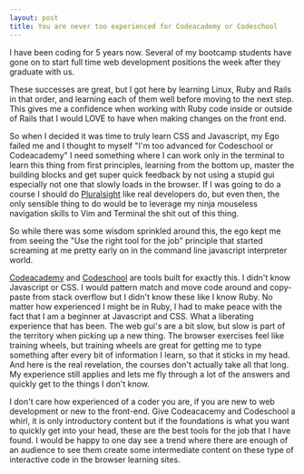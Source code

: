 ```yaml
---
layout: post
title: You are never too experienced for Codeacademy or Codeschool
---
```


I have been coding for 5 years now. Several of my bootcamp students have gone on to start full time web development positions the week after they graduate with us.

These successes are great, but I got here by learning Linux, Ruby and Rails in that order, and learning each of them well before moving to the next step. This gives me a confidence when working with Ruby code inside or outside of Rails that I would LOVE to have when making changes on the front end.

So when I decided it was time to truly learn CSS and Javascript, my Ego failed me and I thought to myself "I'm too advanced for Codeschool or Codeacademy" I need something where I can work only in the terminal to learn this thing from first principles, learning from the bottom up, master the building blocks and get super quick feedback by not using a stupid gui especially not one that slowly loads in the browser. If I was going to do a course I should do <a href='https://www.pluralsight.com/' target='_blank'>Pluralsight</a> like real developers do, but even then, the only sensible thing to do would be to leverage my ninja mouseless navigation skills to Vim and Terminal the shit out of this thing.

So while there was some wisdom sprinkled around this, the ego kept me from seeing the "Use the right tool for the job" principle that started screaming at me pretty early on in the command line javascript interpreter world.

<a href='https://www.codecademy.com/' target='_blank'>Codeacademy</a> and <a href='https://www.codeschool.com/' target='_blank'>Codeschool</a> are tools built for exactly this. I didn't know Javascript or CSS. I would pattern match and move code around and copy-paste from stack overflow but I didn't know these like I know Ruby. No matter how experienced I might be in Ruby, I had to make peace with the fact that I am a beginner at Javascript and CSS. What a liberating experience that has been. The web gui's are a bit slow, but slow is part of the territory when picking up a new thing. The browser exercises feel like training wheels, but training wheels are great for getting me to type something after every bit of information I learn, so that it sticks in my head. And here is the real revelation, the courses don't actually take all that long. My experience still applies and lets me fly through a lot of the answers and quickly get to the things I don't know.

I don't care how experienced of a coder you are, if you are new to web development or new to the front-end. Give Codeacacemy and Codeschool a whirl, it is only introductory content but if the foundations is what you want to quickly get into your head, these are the best tools for the job that I have found. I would be happy to one day see a trend where there are enough of an audience to see them create some intermediate content on these type of interactive code in the browser learning sites.
